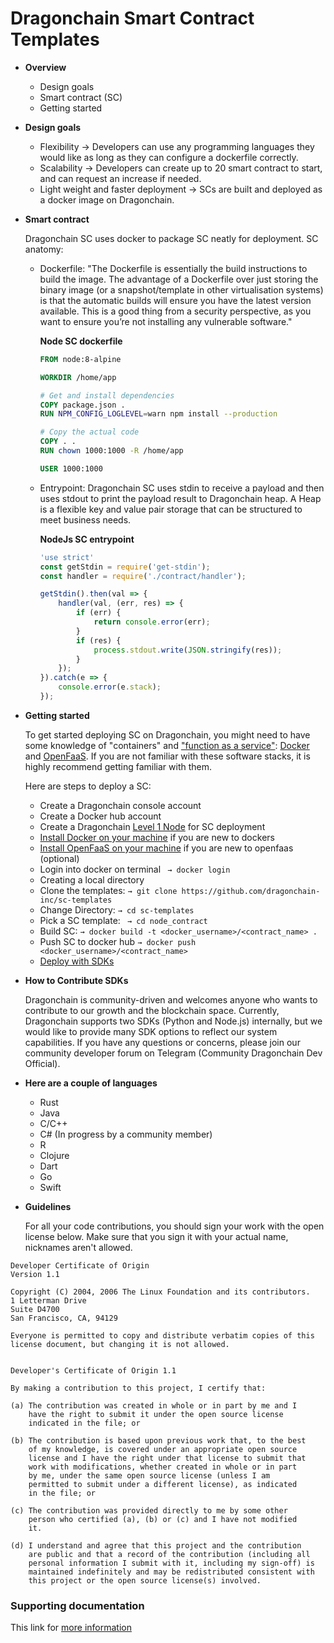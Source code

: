 # Dragonchain Smart Contract Templates

* **Overview**
  - Design goals
  - Smart contract (SC)
  - Getting started

* **Design goals**

  - Flexibility → Developers can use any programming languages they would like as long as they can configure a dockerfile correctly.
  - Scalability → Developers can create up to 20 smart contract to start, and can request an increase if needed.
  - Light weight and faster deployment → SCs are built and deployed as a docker image on Dragonchain. 
  
* **Smart contract**

    Dragonchain SC uses docker to package SC neatly for deployment. 
SC anatomy:
  - Dockerfile: "The Dockerfile is essentially the build instructions to build the image. The advantage of a Dockerfile over just storing the binary image (or a snapshot/template in other virtualisation systems) is that the automatic builds will ensure you have the latest version available. This is a good thing from a security perspective, as you want to ensure you’re not installing any vulnerable software."
  
    **Node SC  dockerfile**
    ```dockerfile
    FROM node:8-alpine

    WORKDIR /home/app

    # Get and install dependencies
    COPY package.json .
    RUN NPM_CONFIG_LOGLEVEL=warn npm install --production

    # Copy the actual code
    COPY . .
    RUN chown 1000:1000 -R /home/app

    USER 1000:1000

    ```
  - Entrypoint: Dragonchain SC uses stdin to receive a payload and then uses stdout to print the payload result to Dragonchain heap. A Heap is a flexible key and value pair storage that can be structured to meet business needs.
  
    **NodeJs SC entrypoint**
    ```js
    'use strict'
    const getStdin = require('get-stdin');
    const handler = require('./contract/handler');

    getStdin().then(val => {
        handler(val, (err, res) => {
            if (err) {
                return console.error(err);
            }
            if (res) {
                process.stdout.write(JSON.stringify(res));
            }
        });
    }).catch(e => {
        console.error(e.stack);
    });
    ``` 
* **Getting started**

    To get started deploying SC on Dragonchain, you might need to have some knowledge of "containers" and ["function as a service"](https://www.contino.io/insights/what-is-openfaas-and-why-is-it-an-alternative-to-aws-lambda-an-interview-with-creator-alex-ellis): [Docker](https://docs.docker.com/engine/reference/builder/#run) and [OpenFaaS](https://docs.openfaas.com/). If you are not familiar with these software stacks, it is highly recommend getting familiar with them.
    
    Here are steps to deploy a SC:
    - Create a Dragonchain console account
    - Create a Docker hub account
    - Create a Dragonchain [Level 1 Node](https://github.com/dragonchain-inc/guide-to-develop-on-dragonchain/wiki/Create-Level-1-Node) for SC deployment 
    - [Install Docker on your machine](https://www.docker.com/products/docker-desktop) if you are new to dockers
    - [Install OpenFaaS on your machine](https://docs.openfaas.com/cli/install/) if you are new to openfaas (optional)
    - Login into docker on terminal ``` → docker login```
    - Creating a local directory
    - Clone the templates: ``` → git clone https://github.com/dragonchain-inc/sc-templates ```
    - Change Directory: ```→ cd sc-templates ```
    - Pick a SC template: ``` → cd node_contract``` 
    - Build SC: ```→ docker build -t <docker_username>/<contract_name> .```
    - Push SC to docker hub ```→ docker push  <docker_username>/<contract_name> ```
    - [Deploy with SDKs](https://github.com/dragonchain-inc/guide-to-develop-on-dragonchain/wiki/Software-Development-Kit-(SDKs))

* **How to Contribute SDKs**

    Dragonchain is community-driven and welcomes anyone who wants to contribute to our growth and the blockchain space. Currently, Dragonchain supports two SDKs (Python and Node.js) internally, but we would like to provide many SDK options to reflect our system capabilities. If you have any questions or concerns, please join our community developer forum on Telegram (Community Dragonchain Dev Official).

* **Here are a couple of languages**

  - Rust 
  - Java 
  - C/C++ 
  - C#  (In progress by a community member)
  - R 
  - Clojure 
  - Dart
  - Go
  - Swift

* **Guidelines**
    
    For all your code contributions, you should sign your work with the open license below. 
Make sure that you sign it with your actual name, nicknames aren't allowed. 

```
Developer Certificate of Origin
Version 1.1

Copyright (C) 2004, 2006 The Linux Foundation and its contributors.
1 Letterman Drive
Suite D4700
San Francisco, CA, 94129

Everyone is permitted to copy and distribute verbatim copies of this
license document, but changing it is not allowed.


Developer's Certificate of Origin 1.1

By making a contribution to this project, I certify that:

(a) The contribution was created in whole or in part by me and I
    have the right to submit it under the open source license
    indicated in the file; or

(b) The contribution is based upon previous work that, to the best
    of my knowledge, is covered under an appropriate open source
    license and I have the right under that license to submit that
    work with modifications, whether created in whole or in part
    by me, under the same open source license (unless I am
    permitted to submit under a different license), as indicated
    in the file; or

(c) The contribution was provided directly to me by some other
    person who certified (a), (b) or (c) and I have not modified
    it.

(d) I understand and agree that this project and the contribution
    are public and that a record of the contribution (including all
    personal information I submit with it, including my sign-off) is
    maintained indefinitely and may be redistributed consistent with
    this project or the open source license(s) involved.
```

### Supporting documentation
This link for [more information ](https://github.com/dragonchain-inc/guide-to-develop-on-dragonchain/wiki)

